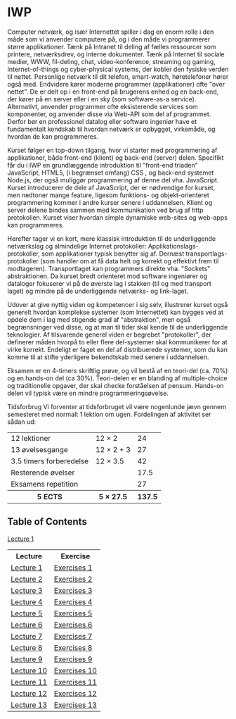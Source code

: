 # IWP

Computer netværk, og især Internettet spiller i dag en enorm rolle i den måde som vi anvender computere på, og i den måde vi programmerer større applikationer. Tænk på Intranet til deling af fælles ressourcer som printere, netværksdrev, og interne dokumenter. Tænk på Internet til sociale medier, WWW, fil-deling, chat, video-konference, streaming og gaming, Internet-of-things og cyber-physical systems, der kobler den fysiske verden til nettet. Personlige netværk til dit telefon, smart-watch, høretelefoner hører også med. Endvidere kører moderne programmer (applikationer) ofte "over nettet". De er delt op i en front-end på brugerens enhed og en back-end, der kører på en server eller i en sky (som software-as-a service).  Alternativt, anvender programmer ofte eksisterende services som komponenter, og anvender disse via Web-API som del af programmet.  Derfor bør en professionel datalog eller software ingeniør have et fundamentalt kendskab til hvordan netværk er opbygget, virkemåde, og hvordan de kan programmeres. 

Kurset følger en top-down tilgang, hvor vi starter med programmering af applikationer, både front-end (klient) og back-end (server) delen. Specifikt får du i IWP en grundlæggende introduktion til ”front-end triaden” JavaScript, HTML5, (i begrænset omfang) CSS , og back-end systemet Node.js, der også muliggør programmering af denne del vha. JavaScript. Kurset introducerer de dele af JavaScript, der er nødvendige for kurset, men nedtoner mange feature, ligesom funktions- og objekt-orienteret programmering kommer i andre kurser senere i uddannelsen. Klient og server delene bindes sammen med kommunikation ved brug af http protokollen. Kurset viser hvordan simple dynamiske web-sites og web-apps kan programmeres.  

Herefter tager vi en kort, mere klassisk introduktion til de underliggende netværkslag og almindelige Internet protokoller: Applikationslags-protokoller, som applikationer typisk benytter sig af. Dernæst transportlags-protokoller (som handler om at få data helt og korrekt og effektivt frem til modtageren).  Transportlaget kan programmers direkte vha. "Sockets" abstraktionen.  Da kurset bredt orienteret mod software ingeniører og dataloger fokuserer vi på de øverste lag i stakken (til og med transport laget) og mindre på de underliggende netværks- og link-laget.

Udover at give nyttig viden og kompetencer i sig selv, illustrerer kurset også generelt hvordan komplekse systemer (som Internettet) kan bygges ved at opdele dem i lag med stigende grad af "abstraktion", men også begrænsninger ved disse, og at man til tider skal kende til de underliggende teknologier. Af tilsvarende generel viden er begrebet "protokoller", der definerer måden hvorpå to eller flere del-systemer skal kommunikerer for at virke korrekt.  Endeligt er faget en del af distribuerede systemer, som du kan komme til at stifte yderligere bekendtskab med senere i uddannelsen. 

Eksamen er en 4-timers skriftlig prøve, og vil bestå af en teori-del (ca. 70%) og en hands-on del (ca 30%). Teori-delen er en blanding af multiple-choice og traditionelle opgaver, der skal checke forståelsen af pensum. Hands-on delen vil typisk være en mindre programmeringsøvelse.

 

Tidsforbrug Vi forventer at tidsforbruget vil være nogenlunde jævn gennem semesteret med normalt 1 lektion om ugen. Fordelingen af aktivitet ser sådan ud:

<table>
<tr><td>12 lektioner</td>           <td>12 × 2</td>    <td>24</td>   </tr>
<tr><td>13 øvelsesgange</td>        <td>12 × 2 + 3</td><td>27</td>   </tr>
<tr><td>3.5 timers forberedelse</td><td>12 × 3.5</td>  <td>42</td>   </tr>
<tr><td>Resterende øvelser</td>     <td></td>          <td>17.5</td> </tr>
<tr><td>Eksamens repetition</td>    <td></td>          <td>27</td>   </tr>
<tr><th>5 ECTS</th>                 <th>5 × 27.5</th>  <th>137.5</th></tr>
</table>

## Table of Contents

<table>
<tr><th>Lecture</th><th>Exercise</th></tr>

<a href="./lectures/1/README.md">Lecture 1</a>


<tr><td> <a href="./lectures/1/README.md">Lecture 1</a> </td><td> <a href="./exercises/1/README.md">Exercises 1</a> </td></tr>
<tr><td> <a href="./lectures/2/README.md">Lecture 2</a> </td><td> <a href="./exercises/2/README.md">Exercises 2</a> </td></tr>
<tr><td> <a href="./lectures/3/README.md">Lecture 3</a> </td><td> <a href="./exercises/3/README.md">Exercises 3</a> </td></tr>
<tr><td> <a href="./lectures/4/README.md">Lecture 4</a> </td><td> <a href="./exercises/4/README.md">Exercises 4</a> </td></tr>
<tr><td> <a href="./lectures/5/README.md">Lecture 5</a> </td><td> <a href="./exercises/5/README.md">Exercises 5</a> </td></tr>
<tr><td> <a href="./lectures/6/README.md">Lecture 6</a> </td><td> <a href="./exercises/6/README.md">Exercises 6</a> </td></tr>
<tr><td> <a href="./lectures/7/README.md">Lecture 7</a> </td><td> <a href="./exercises/7/README.md">Exercises 7</a> </td></tr>
<tr><td> <a href="./lectures/8/README.md">Lecture 8</a> </td><td> <a href="./exercises/8/README.md">Exercises 8</a> </td></tr>
<tr><td> <a href="./lectures/9/README.md">Lecture 9</a> </td><td> <a href="./exercises/9/README.md">Exercises 9</a> </td></tr>
<tr><td><a href="./lectures/10/README.md">Lecture 10</a></td><td><a href="./exercises/10/README.md">Exercises 10</a></td></tr>
<tr><td><a href="./lectures/11/README.md">Lecture 11</a></td><td><a href="./exercises/11/README.md">Exercises 11</a></td></tr>
<tr><td><a href="./lectures/12/README.md">Lecture 12</a></td><td><a href="./exercises/12/README.md">Exercises 12</a></td></tr>
<tr><td><a href="./lectures/13/README.md">Lecture 13</a></td><td><a href="./exercises/13/README.md">Exercises 13</a></td></tr>
<table>